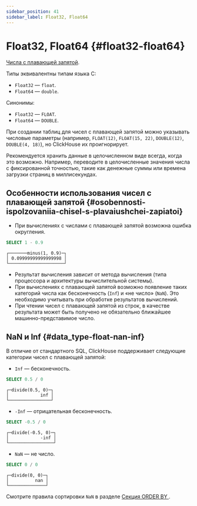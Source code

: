 ```yaml
---
sidebar_position: 41
sidebar_label: Float32, Float64
---
```


# Float32, Float64 {#float32-float64}

[Числа с плавающей запятой](https://en.wikipedia.org/wiki/IEEE_754).

Типы эквивалентны типам языка С:

-   `Float32` — `float`.
-   `Float64` — `double`.

Синонимы:

-   `Float32` — `FLOAT`.
-   `Float64` — `DOUBLE`.

При создании таблиц для чисел с плавающей запятой можно указывать числовые параметры (например, `FLOAT(12)`, `FLOAT(15, 22)`, `DOUBLE(12)`, `DOUBLE(4, 18)`), но ClickHouse их проигнорирует.

Рекомендуется хранить данные в целочисленном виде всегда, когда это возможно. Например, переводите в целочисленные значения числа с фиксированной точностью, такие как денежные суммы или времена загрузки страниц в миллисекундах.

## Особенности использования чисел с плавающей запятой {#osobennosti-ispolzovaniia-chisel-s-plavaiushchei-zapiatoi}

-   При вычислениях с числами с плавающей запятой возможна ошибка округления.

<!-- -->

``` sql
SELECT 1 - 0.9
```

``` text
┌───────minus(1, 0.9)─┐
│ 0.09999999999999998 │
└─────────────────────┘
```

-   Результат вычисления зависит от метода вычисления (типа процессора и архитектуры вычислительной системы).
-   При вычислениях с плавающей запятой возможно появление таких категорий числа как бесконечность (`Inf`) и «не число» (`NaN`). Это необходимо учитывать при обработке результатов вычислений.
-   При чтении чисел с плавающей запятой из строк, в качестве результата может быть получено не обязательно ближайшее машинно-представимое число.

## NaN и Inf {#data_type-float-nan-inf}

В отличие от стандартного SQL, ClickHouse поддерживает следующие категории чисел с плавающей запятой:

-   `Inf` — бесконечность.

<!-- -->

``` sql
SELECT 0.5 / 0
```

``` text
┌─divide(0.5, 0)─┐
│            inf │
└────────────────┘
```

-   `-Inf` — отрицательная бесконечность.

<!-- -->

``` sql
SELECT -0.5 / 0
```

``` text
┌─divide(-0.5, 0)─┐
│            -inf │
└─────────────────┘
```

-   `NaN` — не число.

<!-- -->

``` sql
SELECT 0 / 0
```

``` text
┌─divide(0, 0)─┐
│          nan │
└──────────────┘
```

Смотрите правила сортировки `NaN` в разделе [Секция ORDER BY ](../../sql-reference/statements/select/order-by.md).

